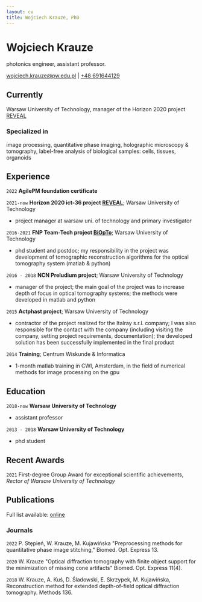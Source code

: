 ```yaml
---
layout: cv
title: Wojciech Krauze, PhD
---
```

# Wojciech Krauze
photonics engineer, assistant professor.

<div id="webaddress">
<a href="wojciech.krauze@pw.edu.pl">wojciech.krauze@pw.edu.pl</a>
  | <a href="+48 691644129">+48 691644129</a>
</div>


## Currently

Warsaw University of Technology, manager of the Horizon 2020 project [REVEAL](http://reveal-h2020.eu/)

### Specialized in

image processing, quantitative phase imaging, holographic microscopy & tomography, label-free analysis of biological samples: cells, tissues, organoids

## Experience

`2022`
__AgilePM foundation certificate__


`2021-now`
__Horizon 2020 ict-36 project [REVEAL](http://reveal-h2020.eu/)__; Warsaw University of Technology

- project manager at warsaw uni. of technology and primary investigator

`2016-2021`
__FNP Team-Tech project [BiOpTo](https://www.biophase.pl/)__; Warsaw University of Technology

- phd student and postdoc; my responsibility in the project was development of tomographic reconstruction algorithms for the optical tomography system (matlab & python)

`2016 - 2018`
__NCN Preludium project__; Warsaw University of Technology

- manager of the project; the main goal of the project was to increase depth of focus in optical tomography systems; the methods were developed in matlab and python

`2015`
__Actphast project__; Warsaw University of Technology

- contractor of the project realized for the Italray s.r.l. company; I was also responsible for the contact with the company (including visiting the company, setting project requirements, documentation); the developed solution has been successfully implemented in the final product

`2014`
__Training__; Centrum Wiskunde & Informatica

- 1-month matlab training in CWI, Amsterdam, in the field of numerical methods for image processing on the gpu

## Education

`2018-now`
__Warsaw University of Technology__

- assistant professor

`2013 - 2018`
__Warsaw University of Technology__

- phd student



## Recent Awards

`2021`
First-degree Group Award for exceptional scientific achievements, *Rector of Warsaw University of Technology*




## Publications

Full list available: [online](https://scholar.google.pl/citations?user=PHKwIp8AAAAJ)

### Journals



`2022`
P. Stȩpień, W. Krauze, M. Kujawińska "Preprocessing methods for quantitative phase image stitching," Biomed. Opt. Express 13.

`2020`
W. Krauze "Optical diffraction tomography with finite object support for the minimization of missing cone artifacts" Biomed. Opt. Express 11(4).

`2018`
W. Krauze, A. Kuś, D. Śladowski, E. Skrzypek, M. Kujawińska, Reconstruction method for extended depth-of-field optical diffraction tomography. Methods 136. 




<!-- ### Footer

Last updated: July 2022 -->


